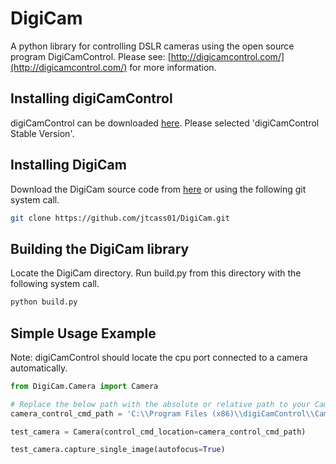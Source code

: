 # DigiCam
A python library for controlling DSLR cameras using the open source program DigiCamControl. Please see: [http://digicamcontrol.com/](http://digicamcontrol.com/) for more information.

## Installing digiCamControl
digiCamControl can be downloaded [here](http://digicamcontrol.com/download).  Please selected 'digiCamControl Stable Version'.

## Installing DigiCam
Download the DigiCam source code from [here](https://github.com/jtcass01/DigiCam) or using the following git system call.
```bash
git clone https://github.com/jtcass01/DigiCam.git
```

## Building the DigiCam library
Locate the DigiCam directory.  Run build.py from this directory with the following system call.
```bash
python build.py
```

## Simple Usage Example
Note: digiCamControl should locate the cpu port connected to a camera automatically.
```python
from DigiCam.Camera import Camera

# Replace the below path with the absolute or relative path to your CameraControlCmd executable.
camera_control_cmd_path = 'C:\\Program Files (x86)\\digiCamControl\\CameraControlCmd.exe'

test_camera = Camera(control_cmd_location=camera_control_cmd_path)

test_camera.capture_single_image(autofocus=True)
```